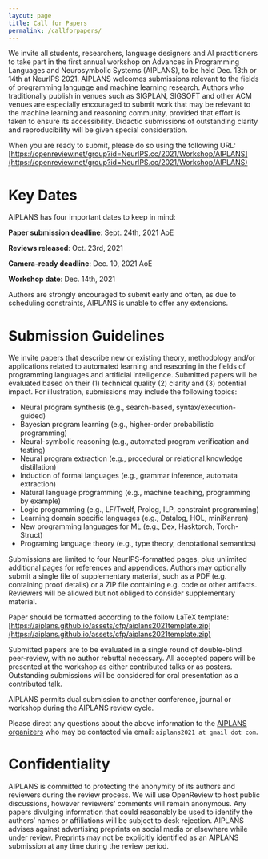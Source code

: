 ```yaml
---
layout: page
title: Call for Papers
permalink: /callforpapers/
---
```


We invite all students, researchers, language designers and AI practitioners to take part in the first annual workshop on Advances in Programming Languages and Neurosymbolic Systems (AIPLANS), to be held Dec. 13th or 14th at NeurIPS 2021. AIPLANS welcomes submissions relevant to the fields of programming language and machine learning research. Authors who traditionally publish in venues such as SIGPLAN, SIGSOFT and other ACM venues are especially encouraged to submit work that may be relevant to the machine learning and reasoning community, provided that effort is taken to ensure its accessibility. Didactic submissions of outstanding clarity and reproducibility will be given special consideration.

When you are ready to submit, please do so using the following URL: [https://openreview.net/group?id=NeurIPS.cc/2021/Workshop/AIPLANS](https://openreview.net/group?id=NeurIPS.cc/2021/Workshop/AIPLANS)

# Key Dates

AIPLANS has four important dates to keep in mind:

**Paper submission deadline**: Sept. 24th, 2021 AoE

**Reviews released**: Oct. 23rd, 2021

**Camera-ready deadline**: Dec. 10, 2021 AoE

**Workshop date**: Dec. 14th, 2021

Authors are strongly encouraged to submit early and often, as due to scheduling constraints, AIPLANS is unable to offer any extensions.

# Submission Guidelines

We invite papers that describe new or existing theory, methodology and/or applications related to automated learning and reasoning in the fields of programming languages and artificial intelligence. Submitted papers will be evaluated based on their (1) technical quality (2) clarity and (3) potential impact. For illustration, submissions may include the following topics:

* Neural program synthesis (e.g., search-based, syntax/execution-guided)
* Bayesian program learning (e.g., higher-order probabilistic programming)
* Neural-symbolic reasoning (e.g., automated program verification and testing)
* Neural program extraction (e.g., procedural or relational knowledge distillation)
* Induction of formal languages (e.g., grammar inference, automata extraction)
* Natural language programming (e.g., machine teaching, programming by example)
* Logic programming (e.g., LF/Twelf, Prolog, ILP, constraint programming)
* Learning domain specific languages (e.g., Datalog, HOL, miniKanren)
* New programming languages for ML (e.g., Dex, Hasktorch, Torch-Struct)
* Programing language theory (e.g., type theory, denotational semantics)

Submissions are limited to four NeurIPS-formatted pages, plus unlimited additional pages for references and appendices. Authors may optionally submit a single file of supplementary material, such as a PDF (e.g. containing proof details) or a ZIP file containing e.g. code or other artifacts. Reviewers will be allowed but not obliged to consider supplementary material.

Paper should be formatted according to the follow LaTeX template: [https://aiplans.github.io/assets/cfp/aiplans2021template.zip](https://aiplans.github.io/assets/cfp/aiplans2021template.zip)

Submitted papers are to be evaluated in a single round of double-blind peer-review, with no author rebuttal necessary. All accepted papers will be presented at the workshop as either contributed talks or as posters. Outstanding submissions will be considered for oral presentation as a contributed talk.

AIPLANS permits dual submission to another conference, journal or workshop during the AIPLANS review cycle.

Please direct any questions about the above information to the [AIPLANS organizers](/organizers) who may be contacted via email: `aiplans2021 at gmail dot com`.

# Confidentiality

AIPLANS is committed to protecting the anonymity of its authors and reviewers during the review process. We will use OpenReview to host public discussions, however reviewers’ comments will remain anonymous. Any papers divulging information that could reasonably be used to identify the authors’ names or affiliations will be subject to desk rejection. AIPLANS advises against advertising preprints on social media or elsewhere while under review. Preprints may not be explicitly identified as an AIPLANS submission at any time during the review period.